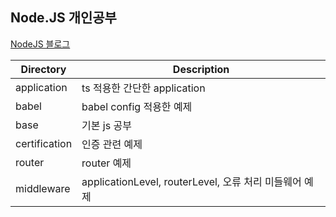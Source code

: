 ## Node.JS 개인공부
[NodeJS 블로그](https://velog.io/@aejin24/series/Node.js)

|Directory|Description|
|---|---|
|application|ts 적용한 간단한 application|
|babel|babel config 적용한 예제|
|base|기본 js 공부|
|certification|인증 관련 예제|
|router|router 예제|
|middleware|applicationLevel, routerLevel, 오류 처리 미들웨어 예제|
